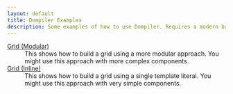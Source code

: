 ```yaml
---
layout: default
title: Dompiler Examples
description: Some examples of how to use Dompiler. Requires a modern browser (Babel can be used to use older browsers).
---
```


<dl>
    <dt>
        <a href="example-grid-modular/index.html">Grid (Modular)</a>
    </dt>
    <dd>
        This shows how to build a grid using a more modular approach.
        You might use this approach with more complex components.
    </dd>
    <dt>
        <a href="example-grid-inline/index.html">Grid (Inline)</a>
    </dt>
    <dd>
        This shows how to build a grid using a single template literal.
        You might use this approach with very simple components.
    </dd>
</dl>